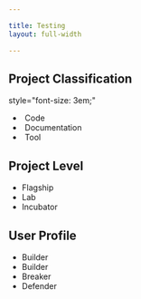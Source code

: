 ```yaml
---

title: Testing 
layout: full-width

---
```


## Project Classification
style="font-size: 3em;"
- <i class="fas fa-code"></i><span style="padding-left: 5px; padding-right:">Code</span>
- <i class="fas fa-book"></i><span style="padding-left: 5px; padding-right:">Documentation</span>
- <i class="fas fa-tools"></i><span style="padding-left: 5px; padding-right:">Tool</span>
</span>

## Project Level
- <i class="fas fa-flag"></i>Flagship
- <i class="fas fa-flask"></i>Lab
- <i class="fas fa-lightbulb"></i>Incubator

## User Profile
- <i class="fas fa-pray"></i>Builder
- <i class="fas fa-toolbox"></i>Builder
- <i class="fas fa-hammer"></i>Breaker
- <i class="fas fa-shield-alt"></i>Defender

